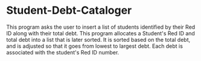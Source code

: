 # Student-Debt-Cataloger
This program asks the user to insert a list of students identified by their Red ID along with their total debt. This program allocates a Student's Red ID and total debt into a list that is later sorted. It is sorted based on the total debt,  and is adjusted so that it goes from lowest to largest debt. Each debt is associated with the student's Red ID number.
